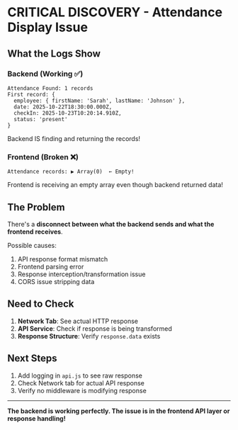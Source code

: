 # CRITICAL DISCOVERY - Attendance Display Issue

## What the Logs Show

### Backend (Working ✅)
```
Attendance Found: 1 records
First record: {
  employee: { firstName: 'Sarah', lastName: 'Johnson' },
  date: 2025-10-22T18:30:00.000Z,
  checkIn: 2025-10-23T10:20:14.910Z,
  status: 'present'
}
```

Backend IS finding and returning the records!

### Frontend (Broken ❌)
```
Attendance records: ▶ Array(0)  ← Empty!
```

Frontend is receiving an empty array even though backend returned data!

## The Problem

There's a **disconnect between what the backend sends and what the frontend receives**.

Possible causes:
1. API response format mismatch
2. Frontend parsing error
3. Response interception/transformation issue
4. CORS issue stripping data

## Need to Check

1. **Network Tab**: See actual HTTP response
2. **API Service**: Check if response is being transformed
3. **Response Structure**: Verify `response.data` exists

## Next Steps

1. Add logging in `api.js` to see raw response
2. Check Network tab for actual API response
3. Verify no middleware is modifying response

---

**The backend is working perfectly. The issue is in the frontend API layer or response handling!**
